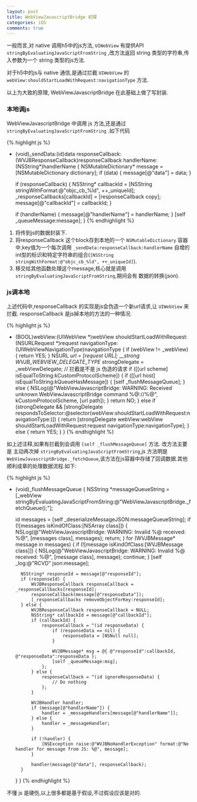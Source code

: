 ```yaml
---
layout: post
title: WebViewJavascriptBridge 初探
categories: iOS
comments: true
---
```


一般而言,对 native 调用h5中的js方法, `UIWebView` 有提供API `stringByEvaluatingJavaScriptFromString`
,改方法返回 string 类型的字符串,传入参数为一个 string 类型的js方法.

对于h5中的js与 native 通信,是通过拦截 `UIWebView` 的 `webView:shouldStartLoadWithRequest:navigationType` 方法.

以上为大致的原理, WebViewJavascriptBridge 在此基础上做了写封装.

### 本地调js

WebViewJavascriptBridge 中调用 js 方法,还是通过 `stringByEvaluatingJavaScriptFromString` .如下代码

{% highlight js %}
- (void)_sendData:(id)data responseCallback:(WVJBResponseCallback)responseCallback handlerName:(NSString*)handlerName {
    NSMutableDictionary* message = [NSMutableDictionary dictionary];
    if (data) {
        message[@"data"] = data;
    }

    if (responseCallback) {
        NSString* callbackId = [NSString stringWithFormat:@"objc_cb_%ld", ++_uniqueId];
        _responseCallbacks[callbackId] = [responseCallback copy];
        message[@"callbackId"] = callbackId;
    }

    if (handlerName) {
        message[@"handlerName"] = handlerName;
    }
    [self _queueMessage:message];
}
{% endhighlight %}

1. 将传到js的数据封装下.
2. 将responseCallback 这个block存到本地的一个 `NSMutableDictionary` 容器中,key值为一个每次调用
  `_sendData:responseCallback:handlerName` 自增的int型的标识和特定字符串的组合(`[NSString stringWithFormat:@"objc_cb_%ld", ++_uniqueId]`).
3. 移交给其他函数处理这个message,核心就是调用 `stringByEvaluatingJavaScriptFromString`,期间会有
  数据的转换(json).

### js调本地
上述代码中,responseCallback 的实现是js会伪造一个新url请求,让 `UIWebView` 来拦截.
responseCallback 是js掉本地的方法的一种情况.

{% highlight js %}
- (BOOL)webView:(UIWebView *)webView shouldStartLoadWithRequest:(NSURLRequest *)request navigationType:(UIWebViewNavigationType)navigationType {
    if (webView != _webView) { return YES; }
    NSURL *url = [request URL];
    __strong WVJB_WEBVIEW_DELEGATE_TYPE* strongDelegate = _webViewDelegate;
    // 拦截是不是 js 伪造的请求
    if ([[url scheme] isEqualToString:kCustomProtocolScheme]) {
        if ([[url host] isEqualToString:kQueueHasMessage]) {
            [self _flushMessageQueue];
        } else {
            NSLog(@"WebViewJavascriptBridge: WARNING: Received unknown WebViewJavascriptBridge command %@://%@", kCustomProtocolScheme, [url path]);
        }
        return NO;
    } else if (strongDelegate && [strongDelegate respondsToSelector:@selector(webView:shouldStartLoadWithRequest:navigationType:)]) {
        return [strongDelegate webView:webView shouldStartLoadWithRequest:request navigationType:navigationType];
    } else {
        return YES;
    }
}
{% endhighlight %}

如上述注释,如果有拦截到会调用 `[self _flushMessageQueue]` 方法.
改方法主要是 主动再次掉 `stringByEvaluatingJavaScriptFromString`,js 方法明是 `WebViewJavascriptBridge._fetchQueue`,该方法在js容器中存储了回调数据.其他顺利成章的处理数据流程.如下:

{% highlight js %}
- (void)_flushMessageQueue {
    NSString *messageQueueString = [_webView stringByEvaluatingJavaScriptFromString:@"WebViewJavascriptBridge._fetchQueue();"];

    id messages = [self _deserializeMessageJSON:messageQueueString];
    if (![messages isKindOfClass:[NSArray class]]) {
        NSLog(@"WebViewJavascriptBridge: WARNING: Invalid %@ received: %@", [messages class], messages);
        return;
    }
    for (WVJBMessage* message in messages) {
        if (![message isKindOfClass:[WVJBMessage class]]) {
            NSLog(@"WebViewJavascriptBridge: WARNING: Invalid %@ received: %@", [message class], message);
            continue;
        }
        [self _log:@"RCVD" json:message];

        NSString* responseId = message[@"responseId"];
        if (responseId) {
            WVJBResponseCallback responseCallback = _responseCallbacks[responseId];
            responseCallback(message[@"responseData"]);
            [_responseCallbacks removeObjectForKey:responseId];
        } else {
            WVJBResponseCallback responseCallback = NULL;
            NSString* callbackId = message[@"callbackId"];
            if (callbackId) {
                responseCallback = ^(id responseData) {
                    if (responseData == nil) {
                        responseData = [NSNull null];
                    }

                    WVJBMessage* msg = @{ @"responseId":callbackId, @"responseData":responseData };
                    [self _queueMessage:msg];
                };
            } else {
                responseCallback = ^(id ignoreResponseData) {
                    // Do nothing
                };
            }

            WVJBHandler handler;
            if (message[@"handlerName"]) {
                handler = _messageHandlers[message[@"handlerName"]];
            } else {
                handler = _messageHandler;
            }

            if (!handler) {
                [NSException raise:@"WVJBNoHandlerException" format:@"No handler for message from JS: %@", message];
            }

            handler(message[@"data"], responseCallback);
        }
    }
}
{% endhighlight %}


不懂 js 是硬伤,以上很多都是基于假设,不过假设应该是对的.  
